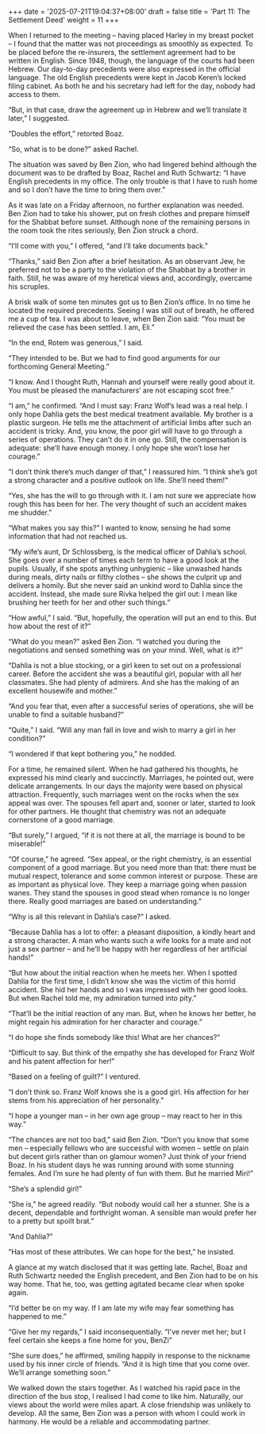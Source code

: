 +++
date = '2025-07-21T19:04:37+08:00'
draft = false
title = 'Part 11: The Settlement Deed'
weight = 11
+++


When I returned to the meeting – having placed Harley in my breast pocket – I found that the matter was not proceedings as smoothly as expected. To be placed before the re-insurers, the settlement agreement had to be written in English. Since 1948, though, the language of the courts had been Hebrew. Our day-to-day precedents were also expressed in the official language. The old English precedents were kept in Jacob Keren’s locked filing cabinet. As both he and his secretary had left for the day, nobody had access to them.

“But, in that case, draw the agreement up in Hebrew and we’ll translate it later,” I suggested.

“Doubles the effort,” retorted Boaz.

“So, what is to be done?” asked Rachel.



The situation was saved by Ben Zion, who had lingered behind although the document was to be drafted by Boaz, Rachel and Ruth Schwartz: “I have English precedents in my office. The only trouble is  that I have to rush home and so I don’t have the time to bring them over.”

As it was late on a Friday afternoon, no further explanation was needed. Ben Zion had  to take his shower, put on fresh clothes and prepare himself for the Shabbat before  sunset. Although none of the remaining persons in the room took the rites seriously, Ben Zion struck a chord.

“I’ll come with you,” I offered, “and I’ll take documents back.”

“Thanks,” said Ben Zion after a brief hesitation. As an observant Jew, he preferred not to be a party to the violation of the Shabbat by a brother in faith. Still, he was aware of my heretical views and, accordingly,  overcame his scruples.



A brisk walk of some ten minutes got us to Ben Zion’s office. In no time he located the required precedents. Seeing I was still out of breath, he offered me a cup of tea. I was about to leave, when Ben Zion said: “You must be relieved the case has been settled. I am, Eli.”

“In the end, Rotem was generous,” I said.

“They intended to be. But we had to find good arguments for our forthcoming General Meeting.”

“I know. And I thought Ruth, Hannah and yourself were really good about it. You must be pleased the manufacturers’ are not escaping scot free.”

“I am,” he confirmed. “And I must say: Franz Wolf’s lead was a real help. I only hope Dahlia gets the best medical treatment available. My brother is a plastic surgeon. He tells me the attachment of artificial limbs after such an accident is tricky. And, you know, the poor girl will have to go through a series of operations. They can’t do it in one go. Still, the compensation is adequate: she’ll have enough money. I only hope she won’t lose her courage.”

“I don’t think there’s much danger of that,” I reassured him. “I think she’s got a strong character and a positive outlook on life. She’ll need them!”

“Yes, she has the will to go through with it. I am not sure we appreciate  how rough this has been for her. The very thought of such an accident makes me shudder.”

“What makes you say this?” I wanted to know, sensing he had some information that had not reached us.

“My wife’s aunt, Dr Schlossberg, is the medical officer of Dahlia’s school. She goes over a number of times each term to have a good look at the pupils. Usually, if she spots anything unhygienic – like unwashed hands during meals, dirty nails or filthy clothes – she shows the culprit up and delivers a homily. But she never said an unkind word to Dahlia since the accident. Instead, she made sure Rivka helped the girl out: I mean like brushing her teeth for her and other such things.”

“How awful,” I said. “But, hopefully, the operation will put an end to this. But how about the rest of it?”

“What do you mean?” asked Ben Zion. “I watched you during the negotiations and sensed something was on your mind. Well, what is it?”

“Dahlia is not a blue stocking, or a girl keen to set out on a professional career. Before the accident she was a beautiful girl, popular with all her classmates. She had plenty of admirers. And she has the making of an excellent housewife and mother.”

“And you fear that, even after a successful series of operations, she will be unable to find a suitable husband?”

“Quite,” I said. “Will any man fall in love and wish to marry a girl in her condition?”

“I wondered if that kept bothering you,” he nodded.



For a time, he remained silent. When he had gathered his thoughts, he expressed his mind clearly and succinctly. Marriages, he pointed out, were delicate arrangements. In our days the majority were based on physical attraction. Frequently, such marriages went on the rocks when the sex appeal was over. The spouses fell apart and, sooner or later, started to look for other partners. He thought that chemistry was not an adequate cornerstone of a good marriage.

“But surely,” I argued, “if it is not there at all, the marriage is bound to be miserable!”

“Of course,” he agreed. “Sex appeal, or the right chemistry, is an essential component of a good marriage. But you need more than that: there must be mutual respect, tolerance and some common interest or purpose. These are as important as physical love. They keep a marriage going when passion wanes. They stand the spouses in good stead when romance is no longer there. Really good marriages are based on understanding.”

“Why is all this relevant in Dahlia’s case?” I asked.

“Because Dahlia has a lot to offer: a pleasant disposition, a kindly heart and a strong character. A man who wants such a wife looks for a mate and not just a sex partner – and he’ll be happy with her regardless of her artificial hands!”

“But how about the initial reaction when he meets her. When I spotted Dahlia for the first time, I didn’t know she was the victim of this horrid accident. She hid her hands and so I was impressed with her good looks. But when Rachel told me, my admiration turned into pity.”

“That’ll be the initial reaction of any man. But, when he knows her better, he might regain his admiration for her character and courage.”

“I do hope she finds somebody like this! What are her chances?”

“Difficult to say. But think of the empathy she has developed for Franz Wolf and his patent affection for her!”

“Based on a feeling of guilt?” I ventured.

“I don’t think so.  Franz Wolf knows she is a good girl. His affection for her stems from  his appreciation of  her personality.”

“I hope a younger man – in her own age group – may react to her in this way.”

“The chances are not too bad,” said Ben Zion. “Don’t you know that some men – especially fellows who are successful with women – settle on plain but decent girls rather than on glamour women? Just think of your friend Boaz. In his student days he was running around  with some stunning females. And I’m sure he had plenty of fun with them. But he married Miri!”

“She’s a splendid girl!”

“She is,” he agreed readily. “But nobody would call her a stunner. She is a decent, dependable and forthright woman. A sensible man would prefer her to a pretty but spoilt brat.”

“And Dahlia?”

“Has most of these attributes. We can  hope for the best,” he insisted.



A glance at my watch disclosed that it was getting late. Rachel, Boaz and Ruth Schwartz needed the English precedent, and Ben Zion had to be on his way home. That he, too, was getting agitated became clear when spoke again.

“I’d better be on my way. If I am late my wife may fear something has happened to me.”

“Give her my regards,” I said inconsequentially. “I’ve never met her; but I feel certain she keeps a fine home for you, BenZi”

“She sure does,” he affirmed, smiling happily in response to the nickname used by his inner circle of friends. “And it is high time that you come over. We’ll arrange something soon.”



We walked down the stairs together. As I watched his rapid pace in the direction of the bus stop, I realised I had come to like him. Naturally, our views about the world were  miles apart. A close friendship was unlikely to develop. All the same, Ben Zion was a person with whom I could work in harmony. He would be a reliable and accommodating partner.